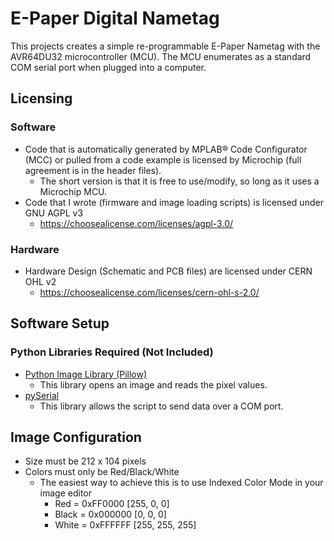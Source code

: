 # E-Paper Digital Nametag

This projects creates a simple re-programmable E-Paper Nametag with the AVR64DU32 microcontroller (MCU). The MCU enumerates as a standard COM serial port when plugged into a computer. 

## Licensing

### Software 
- Code that is automatically generated by MPLAB&reg; Code Configurator (MCC) or pulled from a code example is licensed by Microchip (full agreement is in the header files).
    - The short version is that it is free to use/modify, so long as it uses a Microchip MCU.
- Code that I wrote (firmware and image loading scripts) is licensed under GNU AGPL v3
    - https://choosealicense.com/licenses/agpl-3.0/ 

### Hardware 

- Hardware Design (Schematic and PCB files) are licensed under CERN OHL v2
    - https://choosealicense.com/licenses/cern-ohl-s-2.0/

## Software Setup

### Python Libraries Required (Not Included)

- [Python Image Library (Pillow)](https://pypi.org/project/pillow/)
    - This library opens an image and reads the pixel values.
- [pySerial](https://pypi.org/project/pyserial/)
    - This library allows the script to send data over a COM port.

## Image Configuration  

- Size must be 212 x 104 pixels 
- Colors must only be Red/Black/White
    - The easiest way to achieve this is to use Indexed Color Mode in your image editor
        - Red = 0xFF0000 [255, 0, 0]
        - Black = 0x000000 [0, 0, 0]
        - White = 0xFFFFFF [255, 255, 255]
